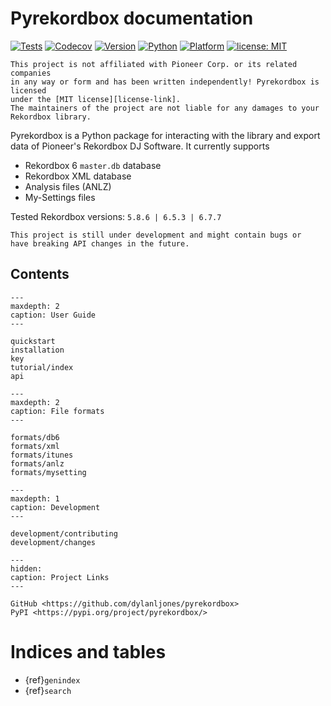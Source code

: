<!--
pyrekordbox documentation master file, created by
sphinx-quickstart on Thu Apr  7 15:06:50 2022.
-->

# Pyrekordbox documentation

[![Tests][tests-badge]][tests-link]
[![Codecov][codecov-badge]][codecov-link]
[![Version][pypi-badge]][pypi-link]
[![Python][python-badge+]][pypi-link]
[![Platform][platform-badge]][pypi-link]
[![license: MIT][license-badge]][license-link]

```{admonition} Disclaimer
This project is not affiliated with Pioneer Corp. or its related companies
in any way or form and has been written independently! Pyrekordbox is licensed
under the [MIT license][license-link].
The maintainers of the project are not liable for any damages to your Rekordbox library.
```

Pyrekordbox is a Python package for interacting with the library and export data of
Pioneer's Rekordbox DJ Software. It currently supports

- Rekordbox 6 `master.db` database
- Rekordbox XML database
- Analysis files (ANLZ)
- My-Settings files

Tested Rekordbox versions: `5.8.6 | 6.5.3 | 6.7.7`

```{warning}
This project is still under development and might contain bugs or
have breaking API changes in the future.
```

## Contents

```{toctree}
---
maxdepth: 2
caption: User Guide
---

quickstart
installation
key
tutorial/index
api
```

```{toctree}
---
maxdepth: 2
caption: File formats
---

formats/db6
formats/xml
formats/itunes
formats/anlz
formats/mysetting
```

```{toctree}
---
maxdepth: 1
caption: Development
---

development/contributing
development/changes
```

```{toctree}
---
hidden:
caption: Project Links
---

GitHub <https://github.com/dylanljones/pyrekordbox>
PyPI <https://pypi.org/project/pyrekordbox/>
```

# Indices and tables

- {ref}`genindex`
- {ref}`search`


[tests-badge]: https://img.shields.io/github/actions/workflow/status/dylanljones/pyrekordbox/tests.yml?branch=master&label=tests&logo=github&style=flat
[codecov-badge]: https://codecov.io/gh/dylanljones/pyrekordbox/branch/master/graph/badge.svg?token=5Z2KVGL7N3
[python-badge]: https://img.shields.io/pypi/pyversions/pyrekordbox?style=flat
[python-badge+]: https://img.shields.io/badge/python-3.8+-blue.svg
[platform-badge]: https://img.shields.io/badge/platform-win%20%7C%20osx-blue?style=flat
[pypi-badge]: https://img.shields.io/pypi/v/pyrekordbox?style=flat
[license-badge]: https://img.shields.io/pypi/l/pyrekordbox?color=lightgrey

[pypi-link]: https://pypi.org/project/pyrekordbox/
[license-link]: https://github.com/dylanljones/pyrekordbox/blob/master/LICENSE
[tests-link]: https://github.com/dylanljones/pyrekordbox/actions/workflows/tests.yml
[codecov-link]: https://app.codecov.io/gh/dylanljones/pyrekordbox/tree/master

[issue]: https://github.com/dylanljones/pyrekordbox/issues/64
